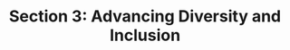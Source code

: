 ---
title: "Section 3: Advancing Diversity and Inclusion"
layout: post
lang: en
lang-ref: 301-overview
section: 3
category: 
  - diversity
hero:
  image:
    src: 3.1-tx-heading.jpg
    alt: A close-up photo of a box of crayons of varying colors.
  standards:
    - ethics
    - accessibility
blocks:
  - type: title
    label: What's in this Research Section?
  - Section 3 summarizes the second half of our research results connected to Talent Cloud’s main performance objective on improving fit-to-team. Section 2 looked at broad practices for getting to a great hire that was a strong fit-to-team. In Section 3, we’re honing in on the diversity and inclusion components of the concept of “fit-to-team”, exploring issues such as cultural coding and systemic bias in process design, rethinking the existing GC default settings, and changing the choice architecture that shapes how managers assign value in staffing. It gathers all our thinking on diversity and inclusion into one location for easy reference. 
  - "There is one significant research limitation that we need to note up front: we‘re relying on qualitative data and manager-based reporting. Because of the privacy requirements associated with the IT system, we haven’t had controls in place to collect quantitative Employment Equity data from applicants. (See the summary of our quest to secure server space in a Protected B environment.) Talent Cloud is in the final steps of the certification and authorization process that would allow a larger experiment to be conducted on the platform to confirm (or disprove) the theory. Such an experiment would include a statistically valid sample size and quantitative data collection. But until then, the ideas here should be seen as signals and indicators based on qualitative research and small scale testing, validated against external research and theory." 
  - The results are promising and point to a new direction in the theory for those looking for options to advance inclusion and diversity in hiring. But they are far from definitive. It’s best to think of them as the start of a path that is heading in a different direction than the theory directions that have previously been applied in government hiring. But it is only the start of exploring this new path forward. Whether or not the path is viable, and where it will lead, are still unknown.
  - type: callout
    title: List of Experiments and Interventions
    content: 
      - "<ul data-h2-font-color=\"b(purple)\"><li>Accessible by Choice and by Design</li><li>Skills Instead of Experience, and the Significance of this Choice</li><li>Indigenous Talent Portal</li><li>Case Study: Changing the Defaults on Essential Education</li><li>Applicant Story: Getting through the Door</li><li>Building Towards #FreeToBeMe: LGBTQ2+ on Talent Cloud</li><li>Why Not Use Anonymized Recruitment?</li></ul>"
  - type: subtitle
    label: "Key Concept: No “Culture Fit” without an Anti-Bias Approach"
  - "Talent Cloud has designed a model that attempts to optimize fit-to-team by taking into account human factors like team culture, work environment and management leadership style. But we can’t talk about optimizing the hiring outcome and strengthening the “culture fit” in a staffing process without ensuring that our model includes corresponding checks and balances against bias against equity-seeking groups. <strong style=\"letter-spacing: -1px;\" data-h2-font-weight=\"b(800)\" data-h2-font-color=\"b(purple)\">A staffing model that produces a fast process and a strong hire must not create these outcomes at the expense of advancing diversity and inclusion. The model can’t become a vehicle for a “like hires like” solution.</strong> And correspondingly, we can’t promote meaningful diversity and inclusion in government staffing without considering the many ways in which culture, operating context, and individual values shape hiring decisions. If we want deep level change, we need to look into the interlocking machinery of process, policy, common practices, history and human behaviour."
  - To reach a different outcome, we have to apply a different approach. Talent Cloud is a project in pursuit of two significant different outcomes - namely, faster staffing and an optimization engine that produces a strong fit-to-team. To do this in a socially responsible way, we need to design differently, so that the platform is experientially inclusive for all groups, particularly marginalized and equity-seeking groups. We also need to make sure that the actual hiring outcomes, not just the “packaging” on the platform, advance meaningful diversity and inclusion. There must be ethical balance amongst the project’s three performance objectives in the pursuit of results.
  - type: subtitle
    label: When We Change the Value Equation, We Change the Outcome
  - "At the heart of Talent Cloud’s diversity and inclusion approach is a very simple principle: when people change what is valued in a system, they change who is valued, and that leads to different results. Our theory is that when a system is designed to recognize and value a greater diversity of human experiences and life paths in the acquisition of skills and experience, managers in that system will find value in the competencies of a greater diversity of applicants during screening, assessment, and final hiring decisions. And that will lead, in time, to a more diverse, inclusive public service."
  - type: image
    src: 3.1-tx-hands.jpg
    alt: A photo of a series of hands, each with a different skin colour, arranged in a row.
    route: section1
  - Changing the outcomes that a system produces requires more than well meaning words of commitment to inclusion. It requires a fundamental change in the choice architecture of the value structure at key decision points in the system. It also requires a recognition that the fundamental design of any staffing model is culturally coded. Making these changes can be very difficult, especially if some elements of the existing choice architecture are seen to be too entrenched, too complex or too foundational to be adapted. Because there’s nothing more culturally coded than something that people believe can’t be changed - something that is taken for granted as immovable to the extent that people forget it was socially constructed to begin with, in an earlier time. 
  - "<strong style=\"letter-spacing: -1px;\" data-h2-font-weight=\"b(800)\" data-h2-font-color=\"b(purple)\">We’re deeply grateful to everyone who was brave enough to share their experiences and thoughts with us</strong> during the research for this component of the project, even when the storytelling was deeply personal and hard to share. <strong style=\"letter-spacing: -1px;\" data-h2-font-weight=\"b(800)\" data-h2-font-color=\"b(purple)\">That kind of courage places on our team a burden to honour the stories through action of our own.</strong> So here is the theory and work we give back as our first step in this direction."
  - type: pullquote
    content: "“Building a viable solution requires more than just inclusive designs. It also requires structural change.”"
---